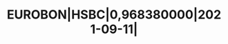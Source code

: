 ---
layout: asset
title: EUROBON|HSBC|0,968380000|2021-09-11|                        
isin: US404280BV07
---